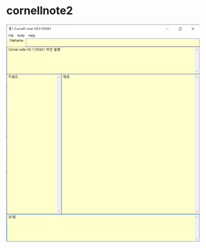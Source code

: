 # cornellnote2

![screen shot](https://github.com/chobocho/cornellnote2/blob/master/doc/screenshot.png)
